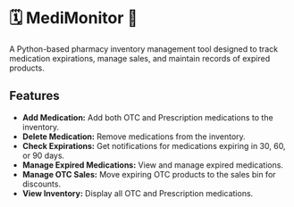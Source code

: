 # 🗓️ MediMonitor 💊 

A Python-based pharmacy inventory management tool designed to track medication expirations, manage sales, and maintain records of expired products.

## Features
- **Add Medication:** Add both OTC and Prescription medications to the inventory.
- **Delete Medication:** Remove medications from the inventory.
- **Check Expirations:** Get notifications for medications expiring in 30, 60, or 90 days.
- **Manage Expired Medications:** View and manage expired medications.
- **Manage OTC Sales:** Move expiring OTC products to the sales bin for discounts.
- **View Inventory:** Display all OTC and Prescription medications.
